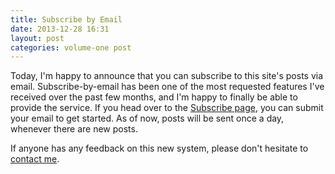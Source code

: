 ```yaml
---
title: Subscribe by Email
date: 2013-12-28 16:31
layout: post
categories: volume-one post
---
```

Today, I'm happy to announce that you can subscribe to this site's posts via email. Subscribe-by-email has been one of the most requested features I've received over the past few months, and I'm happy to finally be able to provide the service. If you head over to the [Subscribe page](/feeds), you can  submit your email to get started. As of now, posts will be sent once a day, whenever there are new posts.

If anyone has any feedback on this new system, please don't hesitate to [contact me](/colophon).